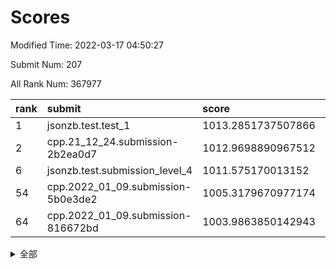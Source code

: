 # Scores

Modified Time: 2022-03-17 04:50:27

Submit Num: 207

All Rank Num: 367977

| rank |               submit               |       score        |       sigma        | pk_num |
| :--- | :--------------------------------- | :----------------- | :----------------- | :----- |
| 1    | jsonzb.test.test_1                 | 1013.2851737507866 | 0.8373295070140083 | 7108   |
| 2    | cpp.21_12_24.submission-2b2ea0d7   | 1012.9698890967512 | 0.8330285474378254 | 7112   |
| 6    | jsonzb.test.submission_level_4     | 1011.575170013152  | 0.7783813404221905 | 7112   |
| 54   | cpp.2022_01_09.submission-5b0e3de2 | 1005.3179670977174 | 0.7265161530491399 | 7108   |
| 64   | cpp.2022_01_09.submission-816672bd | 1003.9863850142943 | 0.7170154836249568 | 7108   |


<details>
<summary>全部</summary>

| rank |                 submit                 |       score        |       sigma        | pk_num |
| :--- | :------------------------------------- | :----------------- | :----------------- | :----- |
| 1    | jsonzb.test.test_1                     | 1013.2851737507866 | 0.8373295070140083 | 7108   |
| 2    | cpp.21_12_24.submission-2b2ea0d7       | 1012.9698890967512 | 0.8330285474378254 | 7112   |
| 3    | gobigger.level_3.submission_level_3_39 | 1011.6750047761984 | 0.7808675026821053 | 7111   |
| 4    | gobigger.level_3.submission_level_3_23 | 1011.6152097614759 | 0.756240817821654  | 7110   |
| 5    | gobigger.level_3.submission_level_3_9  | 1011.5855386717021 | 0.762318103532752  | 7114   |
| 6    | jsonzb.test.submission_level_4         | 1011.575170013152  | 0.7783813404221905 | 7112   |
| 7    | gobigger.level_3.submission_level_3_5  | 1011.459016774792  | 0.7531030368330504 | 7111   |
| 8    | gobigger.level_3.submission_level_3_4  | 1011.2756599417131 | 0.7868451367819491 | 7113   |
| 9    | gobigger.level_3.submission_level_3_47 | 1011.2238257220336 | 0.790781129947603  | 7111   |
| 10   | gobigger.level_3.submission_level_3_3  | 1011.0206283253333 | 0.7938467276321625 | 7111   |
| 11   | gobigger.level_3.submission_level_3_28 | 1010.831783073797  | 0.787230825250039  | 7114   |
| 12   | gobigger.level_3.submission_level_3_12 | 1010.8191582890079 | 0.7936012280969482 | 7112   |
| 13   | gobigger.level_3.submission_level_3_6  | 1010.748279522127  | 0.7747600749330957 | 7109   |
| 14   | gobigger.level_3.submission_level_3_45 | 1010.6255991230553 | 0.7664375689239407 | 7112   |
| 15   | gobigger.level_3.submission_level_3_7  | 1010.5695034629723 | 0.7633785874167041 | 7110   |
| 16   | gobigger.level_3.submission_level_3_30 | 1010.5012108863332 | 0.7783172864179294 | 7113   |
| 17   | gobigger.level_3.submission_level_3_13 | 1010.4700383179578 | 0.7554012117229405 | 7106   |
| 18   | gobigger.level_3.submission_level_3_2  | 1010.3539568638598 | 0.7588037288972002 | 7109   |
| 19   | gobigger.level_3.submission_level_3_36 | 1010.3489332439236 | 0.7748643603542064 | 7110   |
| 20   | gobigger.level_3.submission_level_3_17 | 1010.3373627557652 | 0.7541171774958365 | 7109   |
| 21   | gobigger.level_3.submission_level_3_18 | 1010.3373096700265 | 0.7755238135249406 | 7112   |
| 22   | gobigger.level_3.submission_level_3_8  | 1010.248966186511  | 0.7661636610472772 | 7117   |
| 23   | gobigger.level_3.submission_level_3_1  | 1010.1691832123696 | 0.7631227876393004 | 7113   |
| 24   | gobigger.level_3.submission_level_3_19 | 1010.1686518952156 | 0.7693918471200648 | 7112   |
| 25   | gobigger.level_3.submission_level_3_34 | 1010.1086303034184 | 0.7719446862018869 | 7110   |
| 26   | gobigger.level_3.submission_level_3_38 | 1010.098772895112  | 0.7482636147797026 | 7109   |
| 27   | gobigger.level_3.submission_level_3_41 | 1010.0604498257372 | 0.7712394085127725 | 7114   |
| 28   | gobigger.level_3.submission_level_3_26 | 1010.0554277173998 | 0.7623442916672232 | 7110   |
| 29   | gobigger.level_3.submission_level_3_22 | 1010.0167075544418 | 0.7497627673903993 | 7105   |
| 30   | gobigger.level_3.submission_level_3_33 | 1010.0117452678321 | 0.7666152988852737 | 7112   |
| 31   | gobigger.level_3.submission_level_3_24 | 1010.0031405802171 | 0.7421092994611311 | 7110   |
| 32   | gobigger.level_3.submission_level_3_27 | 1009.9903120225823 | 0.7562052549913303 | 7113   |
| 33   | gobigger.level_3.submission_level_3_37 | 1009.9778047177708 | 0.7594534447972812 | 7112   |
| 34   | gobigger.level_3.submission_level_3_11 | 1009.9422261072884 | 0.7512228397994708 | 7106   |
| 35   | gobigger.level_3.submission_level_3_31 | 1009.9336594615488 | 0.7682153903655066 | 7112   |
| 36   | gobigger.level_3.submission_level_3_35 | 1009.8506366304515 | 0.7595488122160429 | 7112   |
| 37   | gobigger.level_3.submission_level_3_16 | 1009.8475241980394 | 0.7573353713823955 | 7110   |
| 38   | gobigger.level_3.submission_level_3_25 | 1009.8291307554824 | 0.7665934988271252 | 7114   |
| 39   | gobigger.level_3.submission_level_3_46 | 1009.6762415628792 | 0.7421507576295623 | 7109   |
| 40   | gobigger.level_3.submission_level_3_40 | 1009.5935135863691 | 0.7651046480873156 | 7110   |
| 41   | gobigger.level_3.submission_level_3_14 | 1009.5863279582917 | 0.7466198782587841 | 7111   |
| 42   | gobigger.level_3.submission_level_3_21 | 1009.5080369654829 | 0.754290382423062  | 7109   |
| 43   | gobigger.level_3.submission_level_3_20 | 1009.4293371663113 | 0.751542697475621  | 7112   |
| 44   | gobigger.level_3.submission_level_3_10 | 1009.406862599977  | 0.761065727593005  | 7110   |
| 45   | gobigger.level_3.submission_level_3_48 | 1009.3788490011452 | 0.7656091684332799 | 7115   |
| 46   | gobigger.level_3.submission_level_3_15 | 1009.2905013943111 | 0.7502689855088834 | 7111   |
| 47   | gobigger.level_3.submission_level_3_43 | 1009.2775429821116 | 0.7456447604183352 | 7112   |
| 48   | gobigger.level_3.submission_level_3_42 | 1009.2741615160252 | 0.7653594906868495 | 7111   |
| 49   | gobigger.level_3.submission_level_3_0  | 1009.2074304350577 | 0.7451547113112883 | 7107   |
| 50   | gobigger.level_3.submission_level_3_29 | 1009.096426713632  | 0.7471960795603718 | 7110   |
| 51   | gobigger.level_3.submission_level_3_44 | 1008.9011145044049 | 0.7316643436990528 | 7113   |
| 52   | gobigger.level_3.submission_level_3_32 | 1008.785131985039  | 0.7400930525335668 | 7108   |
| 53   | gobigger.level_3.submission_level_3_49 | 1008.4930741251092 | 0.748554440311074  | 7116   |
| 54   | cpp.2022_01_09.submission-5b0e3de2     | 1005.3179670977174 | 0.7265161530491399 | 7108   |
| 55   | gobigger.level_1.submission_level_1_43 | 1004.7651000867211 | 0.7274849196855383 | 7111   |
| 56   | gobigger.level_1.submission_level_1_11 | 1004.5340656966466 | 0.7194470054427156 | 7113   |
| 57   | gobigger.level_1.submission_level_1_38 | 1004.5288345312686 | 0.7332233328574677 | 7107   |
| 58   | gobigger.level_1.submission_level_1_42 | 1004.4609775534042 | 0.725400727319327  | 7106   |
| 59   | gobigger.level_1.submission_level_1_3  | 1004.3941063934759 | 0.7250184123967648 | 7111   |
| 60   | gobigger.level_1.submission_level_1_20 | 1004.3655527686938 | 0.719517033919328  | 7115   |
| 61   | gobigger.level_1.submission_level_1_6  | 1004.2374306075978 | 0.7196928610615795 | 7110   |
| 62   | gobigger.level_1.submission_level_1_12 | 1004.2295235956652 | 0.7202997080537716 | 7110   |
| 63   | gobigger.level_1.submission_level_1_48 | 1004.1140252918947 | 0.7210317049623838 | 7110   |
| 64   | cpp.2022_01_09.submission-816672bd     | 1003.9863850142943 | 0.7170154836249568 | 7108   |
| 65   | gobigger.level_1.submission_level_1_2  | 1003.9205768584151 | 0.7242421027860931 | 7107   |
| 66   | gobigger.level_1.submission_level_1_29 | 1003.912525412185  | 0.7377537850308279 | 7110   |
| 67   | gobigger.level_1.submission_level_1_45 | 1003.7930976739946 | 0.7246673601835606 | 7113   |
| 68   | gobigger.level_1.submission_level_1_26 | 1003.5603796557936 | 0.7183148651348068 | 7113   |
| 69   | gobigger.level_1.submission_level_1_31 | 1003.5563740418953 | 0.7072619653584815 | 7106   |
| 70   | gobigger.level_1.submission_level_1_47 | 1003.5349565692229 | 0.7161253981089929 | 7111   |
| 71   | gobigger.level_1.submission_level_1_25 | 1003.5225796926134 | 0.7352394526695409 | 7112   |
| 72   | gobigger.level_1.submission_level_1_19 | 1003.5104008907598 | 0.7214001667052655 | 7106   |
| 73   | gobigger.level_1.submission_level_1_34 | 1003.5058347410934 | 0.7166487458367321 | 7107   |
| 74   | gobigger.level_1.submission_level_1_36 | 1003.4824451131827 | 0.7158701386492047 | 7109   |
| 75   | gobigger.level_1.submission_level_1_22 | 1003.3324859323668 | 0.7170528677932287 | 7108   |
| 76   | gobigger.level_1.submission_level_1_27 | 1003.3032189734023 | 0.7191259844958868 | 7109   |
| 77   | gobigger.level_1.submission_level_1_39 | 1003.2967077958879 | 0.7140680993512224 | 7108   |
| 78   | gobigger.level_1.submission_level_1_44 | 1003.2674347800105 | 0.7078071148181154 | 7113   |
| 79   | gobigger.level_1.submission_level_1_14 | 1003.2643211606517 | 0.7148767008087039 | 7112   |
| 80   | gobigger.level_1.submission_level_1_41 | 1003.2262618094874 | 0.7202368151146024 | 7109   |
| 81   | gobigger.level_1.submission_level_1_16 | 1003.1969868252351 | 0.7311048507657029 | 7117   |
| 82   | gobigger.level_1.submission_level_1_37 | 1003.1826483711442 | 0.7152656223850784 | 7110   |
| 83   | gobigger.level_1.submission_level_1_28 | 1003.148815582347  | 0.709575350887629  | 7106   |
| 84   | gobigger.level_1.submission_level_1_18 | 1003.0676143204607 | 0.7174692874048328 | 7110   |
| 85   | gobigger.level_1.submission_level_1_1  | 1003.0382712511857 | 0.7123851020514436 | 7106   |
| 86   | gobigger.level_1.submission_level_1_30 | 1003.0219368479424 | 0.7150480577638987 | 7113   |
| 87   | gobigger.level_1.submission_level_1_24 | 1003.00776264256   | 0.7208977325583192 | 7113   |
| 88   | gobigger.level_1.submission_level_1_9  | 1002.9998229260084 | 0.7174093675733192 | 7112   |
| 89   | gobigger.level_1.submission_level_1_17 | 1002.9939994596319 | 0.7142295492342647 | 7113   |
| 90   | gobigger.level_1.submission_level_1_15 | 1002.9553485527367 | 0.7141083020592648 | 7110   |
| 91   | gobigger.level_1.submission_level_1_5  | 1002.899365334967  | 0.7256568032213969 | 7110   |
| 92   | gobigger.level_1.submission_level_1_7  | 1002.8347064286056 | 0.7106122183805867 | 7114   |
| 93   | gobigger.level_1.submission_level_1_33 | 1002.7816074424521 | 0.7161921167846121 | 7110   |
| 94   | gobigger.level_1.submission_level_1_40 | 1002.6647609470618 | 0.7173729596836435 | 7108   |
| 95   | gobigger.level_1.submission_level_1_10 | 1002.664611624938  | 0.7127050085230603 | 7110   |
| 96   | gobigger.level_1.submission_level_1_21 | 1002.6090095678178 | 0.7047670107294434 | 7110   |
| 97   | gobigger.level_1.submission_level_1_49 | 1002.5162323626952 | 0.7197617809495794 | 7112   |
| 98   | gobigger.level_1.submission_level_1_8  | 1002.5150936071826 | 0.7128207947619736 | 7107   |
| 99   | gobigger.level_1.submission_level_1_35 | 1002.4268999332717 | 0.7124829729601899 | 7112   |
| 100  | gobigger.level_1.submission_level_1_23 | 1002.3617474857678 | 0.7060117798688645 | 7113   |
| 101  | gobigger.level_1.submission_level_1_13 | 1002.317908008471  | 0.718998376242145  | 7110   |
| 102  | gobigger.level_1.submission_level_1_46 | 1002.1056581100186 | 0.7093374780915872 | 7110   |
| 103  | gobigger.level_1.submission_level_1_4  | 1001.9796092628478 | 0.7030097363469464 | 7109   |
| 104  | gobigger.level_1.submission_level_1_0  | 1001.7046096159896 | 0.7074428908001592 | 7110   |
| 105  | gobigger.level_1.submission_level_1_32 | 1001.4085248307315 | 0.7156584943677995 | 7105   |
| 106  | gobigger.random.submission_random_17   | 997.40410907693    | 0.6941396322926914 | 7115   |
| 107  | gobigger.random.submission_random_44   | 997.3701805807307  | 0.7092514682661067 | 7110   |
| 108  | gobigger.random.submission_random_48   | 997.2354761941406  | 0.7154584623277227 | 7114   |
| 109  | gobigger.random.submission_random_10   | 997.1359839341102  | 0.7022146864560439 | 7113   |
| 110  | gobigger.random.submission_random_14   | 997.097913894552   | 0.7126001839906949 | 7115   |
| 111  | gobigger.random.submission_random_12   | 996.9027706957432  | 0.713175498366046  | 7111   |
| 112  | gobigger.random.submission_random_46   | 996.8094972763677  | 0.7146534722877449 | 7109   |
| 113  | gobigger.random.submission_random_16   | 996.5899203958222  | 0.7124749632149254 | 7118   |
| 114  | gobigger.random.submission_random_49   | 996.5666025323685  | 0.7038488260626581 | 7109   |
| 115  | gobigger.random.submission_random_28   | 996.5246286016778  | 0.7054244679629109 | 7110   |
| 116  | gobigger.random.submission_random_43   | 996.5020337943224  | 0.7173130113420612 | 7104   |
| 117  | gobigger.random.submission_random_47   | 996.4095981209201  | 0.7108620313336507 | 7115   |
| 118  | gobigger.random.submission_random_3    | 996.3192031287967  | 0.7141009979049449 | 7114   |
| 119  | gobigger.random.submission_random_42   | 996.138881845704   | 0.7177648183649483 | 7109   |
| 120  | gobigger.random.submission_random_23   | 996.1058600893389  | 0.719023616318612  | 7110   |
| 121  | gobigger.random.submission_random_7    | 996.1051309293139  | 0.7060022924521518 | 7112   |
| 122  | gobigger.random.submission_random_21   | 996.0724256929823  | 0.7199793270742113 | 7111   |
| 123  | gobigger.random.submission_random_38   | 996.0716973794722  | 0.7160027549072382 | 7111   |
| 124  | gobigger.random.submission_random_1    | 996.0666168657574  | 0.7072396132989683 | 7111   |
| 125  | gobigger.random.submission_random_34   | 996.0470775641842  | 0.7030381137850072 | 7111   |
| 126  | gobigger.random.submission_random_27   | 996.0436575693736  | 0.704529629453783  | 7112   |
| 127  | gobigger.random.submission_random_37   | 996.0091055541639  | 0.7131256087094585 | 7108   |
| 128  | gobigger.random.submission_random_41   | 995.9890138461376  | 0.7057422066380431 | 7109   |
| 129  | gobigger.random.submission_random_29   | 995.9791369519311  | 0.7078951626871909 | 7108   |
| 130  | gobigger.random.submission_random_26   | 995.9429499593997  | 0.7109215611092671 | 7112   |
| 131  | gobigger.random.submission_random_36   | 995.907424732369   | 0.7056234000743961 | 7114   |
| 132  | gobigger.random.submission_random_45   | 995.8992707581721  | 0.6972053624464132 | 7112   |
| 133  | gobigger.random.submission_random_4    | 995.8875064720307  | 0.716906385242069  | 7108   |
| 134  | gobigger.random.submission_random_31   | 995.8187542815843  | 0.7132984685447259 | 7109   |
| 135  | gobigger.random.submission_random_35   | 995.8038835432167  | 0.7156858021787191 | 7110   |
| 136  | gobigger.random.submission_random_15   | 995.7211085389471  | 0.7035411057475807 | 7114   |
| 137  | gobigger.random.submission_random_32   | 995.6473941625292  | 0.7024467160672668 | 7108   |
| 138  | gobigger.random.submission_random_30   | 995.6460946433893  | 0.7170491557238574 | 7108   |
| 139  | gobigger.random.submission_random_24   | 995.6223581793503  | 0.7323739635427717 | 7108   |
| 140  | gobigger.random.submission_random_5    | 995.5311213487915  | 0.7110114052131513 | 7110   |
| 141  | gobigger.random.submission_random_18   | 995.4709193451225  | 0.7094208305759694 | 7115   |
| 142  | gobigger.random.submission_random_8    | 995.4399994433751  | 0.7151736432857998 | 7111   |
| 143  | gobigger.random.submission_random_40   | 995.3897850830808  | 0.720172272145279  | 7112   |
| 144  | gobigger.random.submission_random_22   | 995.3206149951895  | 0.7108182220885687 | 7110   |
| 145  | gobigger.random.submission_random_2    | 995.2162436045506  | 0.7110502130158625 | 7114   |
| 146  | gobigger.random.submission_random_6    | 995.2106722204738  | 0.7206759510373725 | 7104   |
| 147  | gobigger.random.submission_random_25   | 995.1771384106703  | 0.7140009114546225 | 7113   |
| 148  | gobigger.random.submission_random_13   | 995.1060480120719  | 0.7234240628279832 | 7113   |
| 149  | gobigger.random.submission_random_33   | 995.07040544926    | 0.7149749477230831 | 7110   |
| 150  | gobigger.random.submission_random_11   | 995.060391559154   | 0.7089692959722428 | 7110   |
| 151  | gobigger.random.submission_random_0    | 995.0553280566016  | 0.7113822694072264 | 7108   |
| 152  | gobigger.random.submission_random_20   | 994.9991944170812  | 0.723356177427768  | 7106   |
| 153  | gobigger.random.submission_random_19   | 994.7989000150059  | 0.7029757541189435 | 7111   |
| 154  | gobigger.random.submission_random_9    | 994.697864853515   | 0.7207646553995222 | 7113   |
| 155  | gobigger.random.submission_random_39   | 994.6830683186807  | 0.6999219633131658 | 7113   |
| 156  | gobigger.level_2.submission_level_2_14 | 994.338964225024   | 0.7349466370375468 | 7113   |
| 157  | gobigger.level_2.submission_level_2_22 | 994.1614340278715  | 0.7329379038280927 | 7110   |
| 158  | gobigger.level_2.submission_level_2_23 | 993.725967764037   | 0.7288162961193847 | 7112   |
| 159  | gobigger.level_2.submission_level_2_7  | 993.6275371784159  | 0.746072484311202  | 7110   |
| 160  | gobigger.level_2.submission_level_2_29 | 993.2342118625252  | 0.7515780964249794 | 7113   |
| 161  | gobigger.level_2.submission_level_2_3  | 993.1955947252632  | 0.7427804404167337 | 7111   |
| 162  | gobigger.level_2.submission_level_2_32 | 993.1091370067809  | 0.7336879425161089 | 7113   |
| 163  | gobigger.level_2.submission_level_2_18 | 993.0956646905288  | 0.7336386461726123 | 7111   |
| 164  | gobigger.level_2.submission_level_2_12 | 993.0597640471991  | 0.7361285718790945 | 7110   |
| 165  | gobigger.level_2.submission_level_2_48 | 992.968885166112   | 0.739634596432275  | 7108   |
| 166  | gobigger.level_2.submission_level_2_20 | 992.9482538086786  | 0.7340838504414695 | 7111   |
| 167  | gobigger.level_2.submission_level_2_41 | 992.9310017643883  | 0.7232508937390162 | 7108   |
| 168  | gobigger.level_2.submission_level_2_13 | 992.9265474424157  | 0.7303163842528462 | 7111   |
| 169  | gobigger.level_2.submission_level_2_21 | 992.8592868054815  | 0.73526360593287   | 7115   |
| 170  | gobigger.level_2.submission_level_2_42 | 992.8166304515686  | 0.7371553769578439 | 7112   |
| 171  | gobigger.level_2.submission_level_2_37 | 992.7219050424806  | 0.7159971688310177 | 7111   |
| 172  | gobigger.level_2.submission_level_2_27 | 992.6821046275436  | 0.7372860044525071 | 7115   |
| 173  | gobigger.level_2.submission_level_2_15 | 992.597180878094   | 0.7536129119158103 | 7111   |
| 174  | gobigger.level_2.submission_level_2_24 | 992.5717417852967  | 0.7331924046302736 | 7115   |
| 175  | gobigger.level_2.submission_level_2_44 | 992.5403154579349  | 0.738803203967166  | 7110   |
| 176  | gobigger.level_2.submission_level_2_19 | 992.503422729946   | 0.7404530246015607 | 7114   |
| 177  | gobigger.level_2.submission_level_2_11 | 992.4661744680817  | 0.7445472223534069 | 7112   |
| 178  | gobigger.level_2.submission_level_2_5  | 992.4166816767454  | 0.7508117458950972 | 7108   |
| 179  | gobigger.level_2.submission_level_2_0  | 992.3895124791144  | 0.7597207028336042 | 7111   |
| 180  | gobigger.level_2.submission_level_2_40 | 992.3877104361848  | 0.7539603851965205 | 7112   |
| 181  | gobigger.level_2.submission_level_2_17 | 992.3465947495473  | 0.7461491252709037 | 7113   |
| 182  | gobigger.level_2.submission_level_2_35 | 992.3402169257647  | 0.7336607501172998 | 7110   |
| 183  | gobigger.level_2.submission_level_2_45 | 992.2278573857027  | 0.7344732564655995 | 7112   |
| 184  | gobigger.level_2.submission_level_2_49 | 992.1532676823809  | 0.7341158858998394 | 7113   |
| 185  | gobigger.level_2.submission_level_2_36 | 992.0838135252792  | 0.7485344727474684 | 7112   |
| 186  | gobigger.level_2.submission_level_2_8  | 992.0770389082141  | 0.7424397342347818 | 7106   |
| 187  | gobigger.level_2.submission_level_2_39 | 991.9588081483922  | 0.7380744200044203 | 7117   |
| 188  | gobigger.level_2.submission_level_2_33 | 991.9298440459925  | 0.7423643561694311 | 7106   |
| 189  | gobigger.level_2.submission_level_2_31 | 991.9284457475861  | 0.7655493157568259 | 7112   |
| 190  | gobigger.level_2.submission_level_2_46 | 991.7924012772612  | 0.7466314152998212 | 7106   |
| 191  | gobigger.level_2.submission_level_2_16 | 991.4739157255196  | 0.7528136664592328 | 7115   |
| 192  | gobigger.level_2.submission_level_2_43 | 991.4371585121851  | 0.7474848671847558 | 7109   |
| 193  | gobigger.level_2.submission_level_2_26 | 991.3562026060292  | 0.7537787072083714 | 7107   |
| 194  | gobigger.level_2.submission_level_2_4  | 991.3200663174334  | 0.7501312135132613 | 7110   |
| 195  | gobigger.level_2.submission_level_2_6  | 991.2886496717589  | 0.7567201693059425 | 7110   |
| 196  | gobigger.level_2.submission_level_2_9  | 991.2681545194866  | 0.7430198258217275 | 7107   |
| 197  | gobigger.level_2.submission_level_2_1  | 991.1741172249709  | 0.7616140177164512 | 7109   |
| 198  | gobigger.level_2.submission_level_2_38 | 991.1570757703265  | 0.7398310108844457 | 7116   |
| 199  | gobigger.level_2.submission_level_2_30 | 990.982331024726   | 0.7521568936763758 | 7104   |
| 200  | gobigger.level_2.submission_level_2_10 | 990.9081747685236  | 0.7440152221432176 | 7109   |
| 201  | gobigger.level_2.submission_level_2_28 | 990.8362100749115  | 0.7658391441321503 | 7111   |
| 202  | gobigger.level_2.submission_level_2_25 | 990.7988569409763  | 0.7637916920968096 | 7105   |
| 203  | gobigger.level_2.submission_level_2_2  | 990.5799268848735  | 0.7700817147202268 | 7109   |
| 204  | gobigger.level_2.submission_level_2_47 | 989.9387357304948  | 0.7699793698958165 | 7109   |
| 205  | gobigger.level_2.submission_level_2_34 | 989.0555473867431  | 0.7724437158851968 | 7111   |
| 206  | gobigger.none.submission_none_0        | 977.651379444525   | 1.3009427854416877 | 7116   |
| 207  | gobigger.none.submission_none_1        | 973.5488268135034  | 1.7969650033207372 | 7109   |

</details>